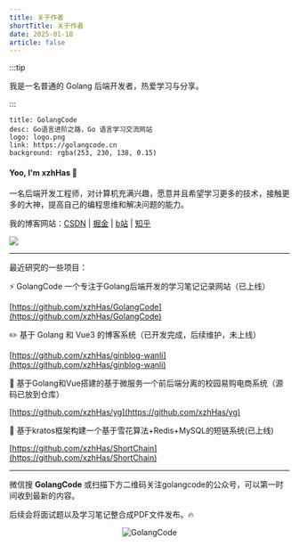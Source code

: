 ```yaml
---
title: 关于作者
shortTitle: 关于作者
date: 2025-01-18
article: false
---
```


:::tip

我是一名普通的 Golang 后端开发者，热爱学习与分享。

:::


```component VPCard
title: GolangCode
desc: Go语言进阶之路，Go 语言学习交流网站
logo: logo.png
link: https://golangcode.cn
background: rgba(253, 230, 138, 0.15)
```


#### Yoo, I'm xzhHas 👋

 一名后端开发工程师，对计算机充满兴趣，愿意并且希望学习更多的技术，接触更多的大神，提高自己的编程思维和解决问题的能力。

我的博客网站：[CSDN](https://blog.csdn.net/m0_73337964?spm=1000.2115.3001.5343)  | [掘金](https://juejin.cn/user/3670599898497324) | [b站](https://space.bilibili.com/1829444123?spm_id_from=333.1007.0.0) | [知乎](https://www.zhihu.com/people/80-58-74-7)


<div align="left"> <img src="https://github-readme-stats.vercel.app/api?username=xzhHas&show_icons=true&theme=tokyonight" /> </div>

---

最近研究的一些项目：

⚡ GolangCode 一个专注于Golang后端开发的学习笔记记录网站（已上线）

[https://github.com/xzhHas/GolangCode](https://github.com/xzhHas/GolangCode)

✏️ 基于 Golang 和 Vue3 的博客系统（已开发完成，后续维护，未上线）

[https://github.com/xzhHas/ginblog-wanli](https://github.com/xzhHas/ginblog-wanli)

🍻 基于Golang和Vue搭建的基于微服务一个前后端分离的校园易购电商系统（源码已放到仓库）

[https://github.com/xzhHas/yg](https://github.com/xzhHas/yg)

💯 基于kratos框架构建一个基于雪花算法+Redis+MySQL的短链系统(已上线)

[https://github.com/xzhHas/ShortChain](https://github.com/xzhHas/ShortChain)

---

微信搜 **GolangCode** 或扫描下方二维码关注golangcode的公众号，可以第一时间收到最新的内容。

后续会将面试题以及学习笔记整合成PDF文件发布。🔥

<div style="text-align: center;">
    <img src="https://cdn.golangcode.cn/images/202501171944968.png" alt="GolangCode" /> 
</div>